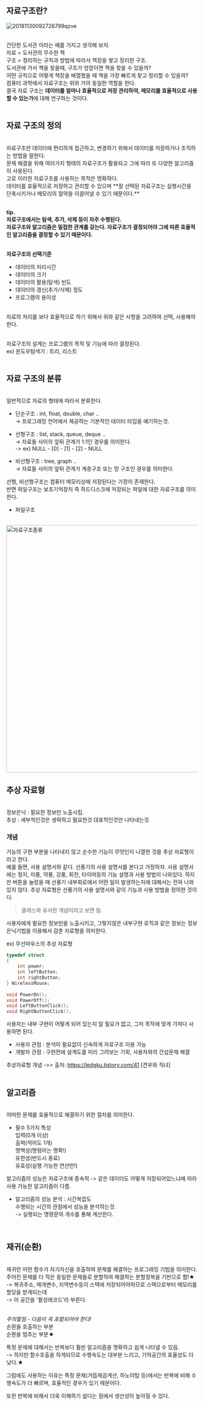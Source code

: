 ## 자료구조란?
![20181130092726799qzve](https://user-images.githubusercontent.com/43705434/114254547-ff53a180-99ea-11eb-8a54-0574debc19c1.jpg)<br>
<br>

간단한 도서관 이라는 예를 가지고 생각해 보자.<br>
자료 = 도서관의 무수한 책<br>
구조 = 정리하는 규칙과 방법에 따라서 책장을 쌓고 정리한 구조.<br>
도서관에 가서 책을 찾을때, 구조가 엉망이면 책을 찾을 수 있을까?<br>
어떤 규칙으로 어떻게 책장을 배열했을 때 책을 가장 빠르게 찾고 정리할 수 있을까?<br>
컴퓨터 과학에서 자료구조는 위와 거의 동일한 역할을 한다.<br>
결국 자료 구조는 **데이터를 얼마나 효율적으로 저장 관리하여, 메모리를 효율적으로 사용할 수 있는가**에 대해 연구하는 것이다.<br>
<br>

## 자료 구조의 정의 
<br>
자료구조란 데이터에 편리하게 접근하고, 변경하기 위해서 데이터를 저장하거나 조직하는 방법을 말한다.<br>
문제 해결을 위해 여러가지 형태의 자료구조가 활용되고 그에 따라 또 다양한 알고리즘이 사용된다.<br>
고로 이러한 자료구조를 사용하는 목적은 명확하다.<br>
데이터를 효율적으로 저장하고 관리할 수 있으며 **잘 선택된 자료구조는 실행시간을 단축시키거나 메모리의 절약을 이끌어낼 수 있기 때문이다.** <br>
<br>

**tip.**<br>
**자료구조에서는 탐색, 추가, 삭제 등이 자주 수행된다.**<br>
**자료구조와 알고리즘은 밀접한 관계를 갖는다. 자료구조가 결정되어야 그에 따른 효율적인 알고리즘을 결정할 수 있기 때문이다.**<br>
<br>

**자료구조의 선택기준**<br>
* 데이터의 처리시간
* 데이터의 크기
* 데이터의 활용(탐색) 빈도
* 데이터의 갱신(추가/삭제) 정도
* 프로그램의 용이성
<br>
자료의 처리를 보다 효율적으로 하기 위해서 위와 같은 사항을 고려하여 선택, 사용해야 한다.<br>
<br>

자료구조의 설계는 프로그램의 목적 및 기능에 따라 결정된다.<br>
ex) 윈도우탐색기 : 트리, 리스트
<br>
<br>

## 자료 구조의 분류 
<br>
일반적으로 자료의 형태에 따라서 분류한다.

- 단순구조 : int, float, double, char ..<br>
-> 프로그래밍 언어에서 제공하는 기본적인 데이터 타입을 얘기하는것.

- 선형구조 : list, stack, queue, deque ..<br>
-> 자료들 사이의 앞뒤 관계가 1:1인 경우를 의미한다.<br>
-> ex) NULL - [0] - [1] - [2] - NULL

- 비선형구조 : tree, graph ..<br>
-> 자료들 사이의 앞뒤 관계가 계층구조 또는 망 구조인 경우를 의미한다.

선형, 비선형구조는 컴퓨터 메모리상에 저장된다는 가정이 존재한다.<br>
반면 파일구조는 보조기억장치 즉 하드디스크에 저장되는 파일에 대한 자료구조를 의미한다.

- 파일구조
<br>

<img width="651" alt="자료구조종류" src="https://user-images.githubusercontent.com/43705434/108394185-cc492900-7257-11eb-9877-8ee14d44822e.png">
<br>

## 추상 자료형
<br>
정보은닉 : 필요한 정보만 노출시킴.<br>
추상 : 세부적인것은 생략하고 필요한것 대표적인것만 나타내는것.
<br>

### 개념
기능의 구현 부분을 나타내지 않고 순수한 기능이 무엇인지 나열한 것을 추상 자료형이라고 한다.<br>
예를 들면, 사용 설명서와 같다. 선풍기의 사용 설명서를 본다고 가정하자. 사용 설명서에는 정지, 미풍, 약풍, 강풍, 회전, 
타이머등의 기능 설명과 사용 방법이 나와있다. 
하지만 버튼을 눌렀을 때 선풍기 내부회로에서 어떤 일이 발생하는지에 대해서는 전혀 나와있지 않다.
추상 자료형은 선풍기의 사용 설명서와 같이 기능과 사용 방법을 정의한 것이다.<br>
> 클래스와 유사한 개념이라고 보면 됨.

사용자에게 필요한 정보만을 노출시키고, 그렇지않은 내부구현 로직과 같은 정보는 정보은닉기법을
이용해서 감춘 자료형을 의미한다.

ex) 무선마우스의 추상 자료형

```c
typedef struct
{
    int power;
    int leftButton;
    int rightButton;
} WirelessMouse;
 
void PowerOn();
void PowerOff();
void LeftButtonClick();
void RightButtonClick();
```

사용자는 내부 구현이 어떻게 되어 있는지 알 필요가 없고, 그저 목적에 맞게 가져다 사용하면 된다.

- 사용자 관점 : 분석이 필요없이 신속하게 자료구조 이용 가능
- 개발자 관점 : 구현전에 설계도를 미리 그려보는 기회, 사용자와의 간섭문제 해결

추상자료형 개념 ->> 출처: https://ledgku.tistory.com/41 [견우와 직녀]
<br>
<br>

## 알고리즘 
<br>
어떠한 문제를 효율적으로 해결하기 위한 절차를 의미한다.<br>

- 필수 5가지 특성<br> 
입력(0개 이상)<br>
출력(적어도 1개)<br>
명백성(명령어는 명확!)<br>
유한성(반드시 종료)<br>
유효성(실행 가능한 연산만!)<br>

알고리즘의 성능은 자료구조에 종속적 -> 같은 데이터도 어떻게 저장되어있느냐에 따라 사용 가능한 알고리즘이 다름.

- 알고리즘의 성능 분석 : 시간복잡도<br>
수행되는 시간의 관점에서 성능을 분석하는것.<br>
-> 실행되는 명령문의 개수를 통해 계산한다.
<br>

## 재귀(순환) 
<br>
재귀란 어떤 함수가 자기자신을 호출하여 문제를 해결하는 프로그래밍 기법을 의미한다.<br>
주어진 문제를 더 작은 동일한 문제들로 분할하여 해결하는 분할정복을 기반으로 함!★<br>
-> 복귀주소, 매개변수, 지역변수등이 스택에 저장되어야하므로 스택으로부터 메모리를 할당을 받게되는데<br>
-> 이 공간을 '활성레코드'라 부른다.<br>
<br>

*_주의할점 - 다음이 꼭 포함되어야 한다!_*<br>
순환을 호출하는 부분<br>
순환을 멈추는 부분★

특정 문제에 대해서는 반복보다 훨씬 알고리즘을 명확하고 쉽게 나타낼 수 있음.<br>
-> 하지만 함수호출을 하게되므로 수행속도는 대부분 느리고, 기억공간의 효율성도 더 낮다.★

그럼에도 사용하는 이유는 특정 문제(거듭제곱계산, 하노이탑 등)에서는 반복에 비해
수행속도가 더 빠르며, 효율적인 경우가 있기 때문이다.

또한 반복에 비해서 더욱 이해하기 쉽다는 점에서 생산성이 높아질 수 있다.
